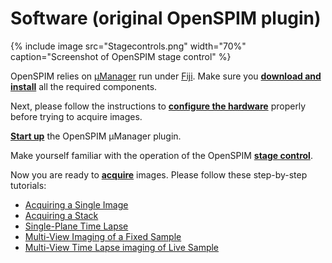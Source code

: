 
# Software (original OpenSPIM plugin)

{% include image src="Stagecontrols.png" width="70%" caption="Screenshot of OpenSPIM stage control" %}

OpenSPIM relies on [µManager](https://micro-manager.org/wiki/) run under [Fiji](https://fiji.sc). Make sure you [**download and install**](Downloads) all the required components.

Next, please follow the instructions to [**configure the hardware**](Downloads#Initial_hardware_configuration) properly before trying to acquire images.

[**Start up**](OpenSPIM_Software_start_up) the OpenSPIM µManager plugin.

Make yourself familiar with the operation of the OpenSPIM [**stage control**](OpenSPIM_stage_control).

Now you are ready to [**acquire**](Acquisition) images. Please follow these step-by-step tutorials:

  - [Acquiring a Single Image](Acquisition#Acquiring_a_Single_Image)
  - [Acquiring a Stack](Acquisition#Acquiring_a_Stack)
  - [Single-Plane Time Lapse](Acquisition#Single-Plane_Time_Lapse)
  - [Multi-View Imaging of a Fixed Sample](Acquisition#multi_view_imaging_of_a_fixed_sample)
  - [Multi-View Time Lapse imaging of Live Sample](Acquisition#Multi-View_Time_Lapses)